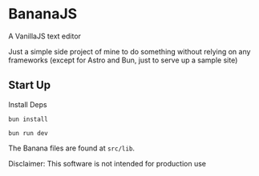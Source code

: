# BananaJS

A VanillaJS text editor

Just a simple side project of mine to do something without relying on any frameworks (except for Astro and Bun, just to serve up a sample site)

## Start Up

Install Deps

```
bun install
```

```
bun run dev
```

The Banana files are found at `src/lib`.

Disclaimer: This software is not intended for production use
